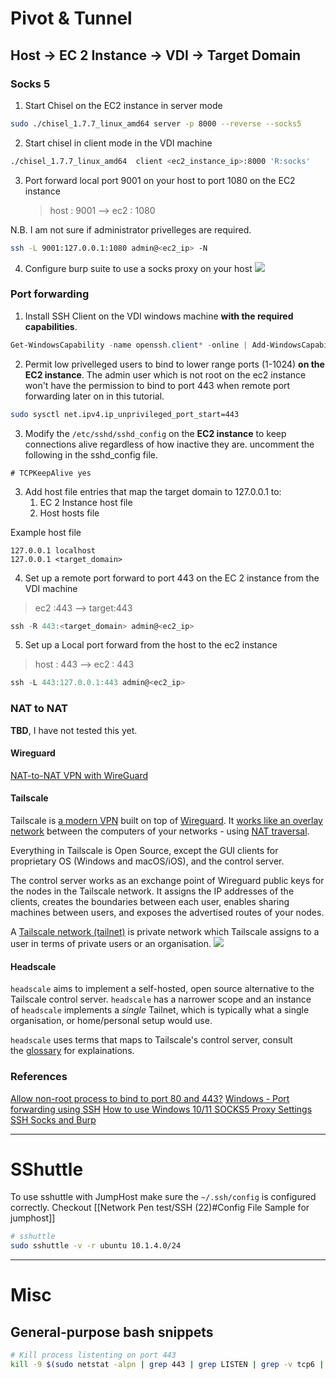 # Pivot & Tunnel

## Host -> EC 2 Instance -> VDI -> Target Domain

### Socks 5
1. Start Chisel on the EC2 instance in server mode
```bash
sudo ./chisel_1.7.7_linux_amd64 server -p 8000 --reverse --socks5
```
2. Start chisel in client mode in the VDI machine
```bash
./chisel_1.7.7_linux_amd64  client <ec2_instance_ip>:8000 'R:socks'
```
3. Port forward local port 9001 on your host to port 1080 on the EC2 instance
	>host : 9001 --> ec2 : 1080  

N.B. I am not sure if administrator privelleges are required.
```bash
ssh -L 9001:127.0.0.1:1080 admin@<ec2_ip> -N
```
4. Configure burp suite to use a socks proxy on your host
![](/Screenshots/Pasted%20image%2020221116095454.png)


### Port forwarding

1. Install SSH Client on the VDI windows machine **with the required capabilities**.

```powershell
Get-WindowsCapability -name openssh.client* -online | Add-WindowsCapability –Online
```

2. Permit low privelleged users to bind to lower range ports (1-1024) **on the EC2 instance**. The admin user which is not root on the ec2 instance won't have the permission to bind to port 443 when remote port forwarding later on in this tutorial.
```bash
sudo sysctl net.ipv4.ip_unprivileged_port_start=443
```

3. Modify the `/etc/sshd/sshd_config` on the **EC2 instance** to keep connections alive regardless of how inactive they are. uncomment the following in the sshd_config file.

```vim
# TCPKeepAlive yes
```

3. Add host file entries that map the target domain to 127.0.0.1 to:
	1. EC 2 Instance host file
	2. Host hosts file

Example host file

```vim
127.0.0.1 localhost
127.0.0.1 <target_domain>
```

4. Set up a remote port forward to port 443 on the EC 2 instance from the VDI machine
> ec2 :443 --> target:443

```powershell
ssh -R 443:<target_domain> admin@<ec2_ip>
```

5. Set up a Local port forward from the host to the ec2 instance
> host : 443 --> ec2 : 443  

```powershell
ssh -L 443:127.0.0.1:443 admin@<ec2_ip>
```

### NAT to NAT
**TBD**, I have not tested this yet. 
#### Wireguard
[NAT-to-NAT VPN with WireGuard](https://staaldraad.github.io/2017/04/17/nat-to-nat-with-wireguard/)
#### Tailscale
Tailscale is [a modern VPN](https://tailscale.com/) built on top of [Wireguard](https://www.wireguard.com/). It [works like an overlay network](https://tailscale.com/blog/how-tailscale-works/) between the computers of your networks - using [NAT traversal](https://tailscale.com/blog/how-nat-traversal-works/).

Everything in Tailscale is Open Source, except the GUI clients for proprietary OS (Windows and macOS/iOS), and the control server.

The control server works as an exchange point of Wireguard public keys for the nodes in the Tailscale network. It assigns the IP addresses of the clients, creates the boundaries between each user, enables sharing machines between users, and exposes the advertised routes of your nodes.

A [Tailscale network (tailnet)](https://tailscale.com/kb/1136/tailnet/) is private network which Tailscale assigns to a user in terms of private users or an organisation.
![](/Screenshots/Pasted%20image%2020221121022359.png)
#### Headscale
`headscale` aims to implement a self-hosted, open source alternative to the Tailscale control server. `headscale` has a narrower scope and an instance of `headscale` implements a _single_ Tailnet, which is typically what a single organisation, or home/personal setup would use.

`headscale` uses terms that maps to Tailscale's control server, consult the [glossary](https://github.com/juanfont/headscale/blob/main/docs/glossary.md) for explainations.

### References
[Allow non-root process to bind to port 80 and 443?](https://superuser.com/questions/710253/allow-non-root-process-to-bind-to-port-80-and-443)
[Windows - Port forwarding using SSH](https://techexpert.tips/windows/windows-port-forwarding-using-ssh/)
[How to use Windows 10/11 SOCKS5 Proxy Settings](https://windowsreport.com/windows-10-socks5-proxy-settings/)
[SSH Socks and Burp](https://blog.malteksolutions.com/ssh-socks-and-burp/)

---
# SShuttle
To use sshuttle with JumpHost make sure the `~/.ssh/config` is configured correctly. Checkout [[Network Pen test/SSH (22)#Config File Sample for jumphost]]
```bash
# sshuttle
sudo sshuttle -v -r ubuntu 10.1.4.0/24 
```

---
# Misc
## General-purpose bash snippets
```bash
# Kill process listenting on port 443
kill -9 $(sudo netstat -alpn | grep 443 | grep LISTEN | grep -v tcp6 | grep -oP '[0-9]{4,}')
```

